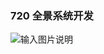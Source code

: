 ### 720 全景系统开发 
![输入图片说明](https://images.gitee.com/uploads/images/2021/1013/140546_ad2dc28c_409757.jpeg "main.jpg")